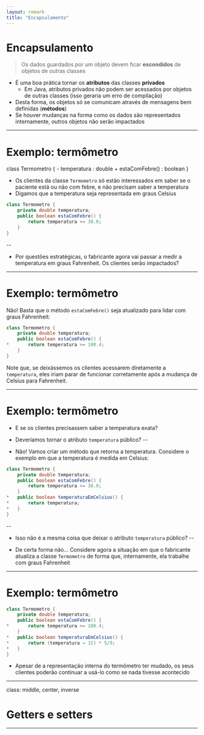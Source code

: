 ```yaml
---
layout: remark
title: "Encapsulamento"
---
```


<div>

# Encapsulamento

> Os dados guardados por um objeto devem ficar **escondidos** de objetos de outras classes

- É uma boa prática tornar os **atributos** das classes **privados**
  - Em Java, atributos privados não podem ser acessados por objetos de outras classes (isso geraria um erro de compilação)
- Desta forma, os objetos só se comunicam através de mensagens bem definidas (**métodos**)
- Se houver mudanças na forma como os dados são representados internamente, outros objetos não serão impactados

---

# Exemplo: termômetro

<div class="uml">
class Termometro {
    - temperatura : double
    + estaComFebre() : boolean
}
</div>

- Os clientes da classe `Termometro` só estão interessados em saber se o paciente está ou não com febre, e não precisam saber a temperatura
- Digamos que a temperatura seja representada em graus Celsius

```java
class Termometro {
    private double temperatura;
    public boolean estaComFebre() {
        return temperatura >= 38.0;
    }
}
```
--

- Por questões estratégicas, o fabricante agora vai passar a medir a temperatura em graus Fahrenheit. Os clientes serão impactados?

---

# Exemplo: termômetro

Não! Basta que o método `estaComFebre()` seja atualizado para lidar com graus Fahrenheit:

```java
class Termometro {
    private double temperatura;
    public boolean estaComFebre() {
*       return temperatura >= 100.4;
    }
}
```

Note que, se deixássemos os clientes acessarem diretamente a `temperatura`, eles iriam parar de funcionar corretamente após a mudança de Celsius para Fahrenheit.

---

# Exemplo: termômetro

- E se os clientes precisassem saber a temperatura exata?
- Deveríamos tornar o atributo `temperatura` público?
--

- Não! Vamos criar um método que retorna a temperatura. Considere o exemplo em que a temperatura é medida em Celsius:

```java
class Termometro {
    private double temperatura;
    public boolean estaComFebre() {
        return temperatura >= 38.0;
    }
*   public boolean temperaturaEmCelsius() {
*       return temperatura;
*   }
}
```
--

- Isso não é a mesma coisa que deixar o atributo `temperatura` público?
--

- De certa forma não... Considere agora a situação em que o fabricante atualiza a classe `Termometro` de forma que, internamente, ela trabalhe com graus Fahrenheit

---

# Exemplo: termômetro

```java
class Termometro {
    private double temperatura;
    public boolean estaComFebre() {
*       return temperatura >= 100.4;
    }
*   public boolean temperaturaEmCelsius() {
*       return (temperatura − 32) * 5/9;
*   }
}
```

- Apesar de a representação interna do termômetro ter mudado, os seus clientes poderão continuar a usá-lo como se nada tivesse acontecido

---

class: middle, center, inverse

# Getters e setters

---


</div>